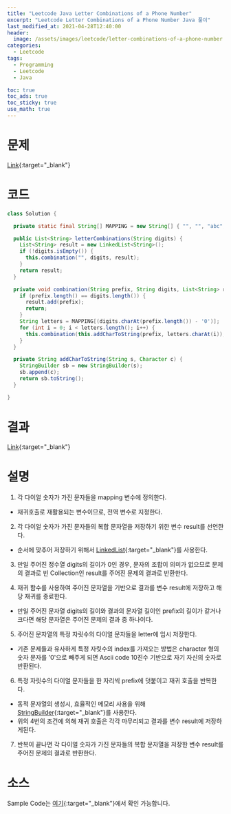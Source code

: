 ```yaml
---
title: "Leetcode Java Letter Combinations of a Phone Number"
excerpt: "Leetcode Letter Combinations of a Phone Number Java 풀이"
last_modified_at: 2021-04-28T12:40:00
header:
  image: /assets/images/leetcode/letter-combinations-of-a-phone-number.png
categories:
  - Leetcode
tags:
  - Programming
  - Leetcode
  - Java

toc: true
toc_ads: true
toc_sticky: true
use_math: true
---
```

# 문제
[Link](https://leetcode.com/problems/letter-combinations-of-a-phone-number/){:target="_blank"}

# 코드
```java
class Solution {

  private static final String[] MAPPING = new String[] { "", "", "abc", "def", "ghi", "jkl", "mno", "pqrs", "tuv", "wxyz" };

  public List<String> letterCombinations(String digits) {
    List<String> result = new LinkedList<String>();
    if (!digits.isEmpty()) {
      this.combination("", digits, result);
    }
    return result;
  }

  private void combination(String prefix, String digits, List<String> result) {
    if (prefix.length() == digits.length()) {
      result.add(prefix);
      return;
    }
    String letters = MAPPING[(digits.charAt(prefix.length()) - '0')];
    for (int i = 0; i < letters.length(); i++) {
      this.combination(this.addCharToString(prefix, letters.charAt(i)), digits, result);
    }
  }

  private String addCharToString(String s, Character c) {
    StringBuilder sb = new StringBuilder(s);
    sb.append(c);
    return sb.toString();
  }

}
```

# 결과
[Link](https://leetcode.com/submissions/detail/485817328/){:target="_blank"}

# 설명
1. 각 다이얼 숫자가 가진 문자들을 mapping 변수에 정의한다.
- 재귀호출로 재활용되는 변수이므로, 전역 변수로 지정한다.

2. 각 다이얼 숫자가 가진 문자들의 복합 문자열을 저장하기 위한 변수 result를 선언한다.
- 순서에 맞추어 저장하기 위해서 [LinkedList](https://docs.oracle.com/javase/8/docs/api/java/util/LinkedList.html){:target="_blank"}를 사용한다.

3. 만일 주어진 정수열 digits의 길이가 0인 경우, 문자의 조합이 의미가 없으므로 문제의 결과로 빈 Collection인 result를 주어진 문제의 결과로 반환한다.

4. 재귀 함수를 사용하여 주어진 문자열을 기반으로 결과를 변수 result에 저장하고 해당 재귀를 종료한다.
- 만일 주어진 문자열 digits의 길이와 결과의 문자열 길이인 prefix의 길이가 같거나 크다면 해당 문자열은 주어진 문제의 결과 중 하나이다.

5. 주어진 문자열의 특정 자릿수의 다이얼 문자들을 letter에 임시 저장한다.
- 기존 문제들과 유사하게 특정 자릿수의 index를 가져오는 방법은 character 형의 숫자 문자를 '0'으로 빼주게 되면 Ascii code 10진수 기반으로 자기 자신의 숫자로 반환된다.

6. 특정 자릿수의 다이얼 문자들을 한 자리씩 prefix에 덧붙이고 재귀 호출을 반복한다.
- 동적 문자열의 생성시, 효율적인 메모리 사용을 위해 [StringBuilder](https://docs.oracle.com/javase/tutorial/java/data/buffers.html){:target="_blank"}를 사용한다.
- 위의 4번의 조건에 의해 재귀 호출은 각각 마무리되고 결과를 변수 result에 저장하게된다.

7. 반복이 끝나면 각 다이얼 숫자가 가진 문자들의 복합 문자열을 저장한 변수 result를 주어진 문제의 결과로 반환한다.

# 소스
Sample Code는 [여기](https://github.com/GracefulSoul/leetcode/blob/master/src/main/java/gracefulsoul/problems/LetterCombinationsOfAPhoneNumber.java){:target="_blank"}에서 확인 가능합니다.